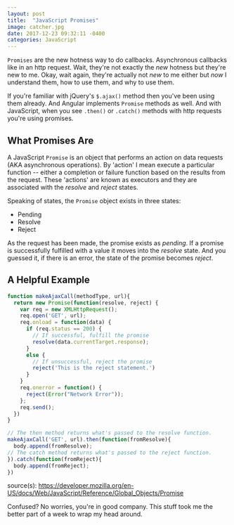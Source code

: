 ```yaml
---
layout: post
title:  "JavaScript Promises"
image: catcher.jpg
date: 2017-12-23 09:32:11 -0400
categories: JavaScript
---
```

`Promises` are the new hotness way to do callbacks. Asynchronous callbacks like in an http request. Wait, they're not exactly  the _new_ hotness but they're new to me. Okay, wait again, they're actually not _new_ to me either but _now_ I understand them, how to use them, and why to use them.

If you're familiar with jQuery's `$.ajax()` method then you've been using them already. And Angular implements `Promise` methods as well. And with JavaScript, when you see `.then()` or `.catch()` methods with http requests you're using promises.

## What Promises Are

A JavaScript `Promise` is an object that performs an action on data requests (AKA asynchronous operations). By 'action' I mean execute a particular function -- either a completion or failure function based on the results from the request. These 'actions' are known as executors and they are associated with the _resolve_ and _reject_ states. 

Speaking of states, the `Promise` object exists in three states:

- Pending
- Resolve
- Reject

As the request has been made, the promise exists as _pending_. If a promise is successfully fulfilled with a value it moves into the _resolve_ state. And you guessed it, if there is an error, the state of the promise becomes _reject_.

## A Helpful Example

```javascript
function makeAjaxCall(methodType, url){
  return new Promise(function(resolve, reject) {
    var req = new XMLHttpRequest();
    req.open('GET', url);
    req.onload = function(data) {
      if (req.status == 200) {
        // If successful, fulfill the promise
        resolve(data.currentTarget.response);
      }
      else {
        // If unsuccessful, reject the promise
        reject('This is the reject statement.')
      }
    }
    req.onerror = function() {
      reject(Error("Network Error"));
    };
    req.send();
  })
}

// The then method returns what's passed to the resolve function.
makeAjaxCall('GET', url).then(function(fromResolve){
  body.append(fromResolve);
// The catch method returns what's passed to the reject function.
}).catch(function(fromReject){
  body.append(fromReject);
})
```

source(s):
https://developer.mozilla.org/en-US/docs/Web/JavaScript/Reference/Global_Objects/Promise

Confused? No worries, you're in good company. This stuff took me the better part of a week to wrap my head around.
